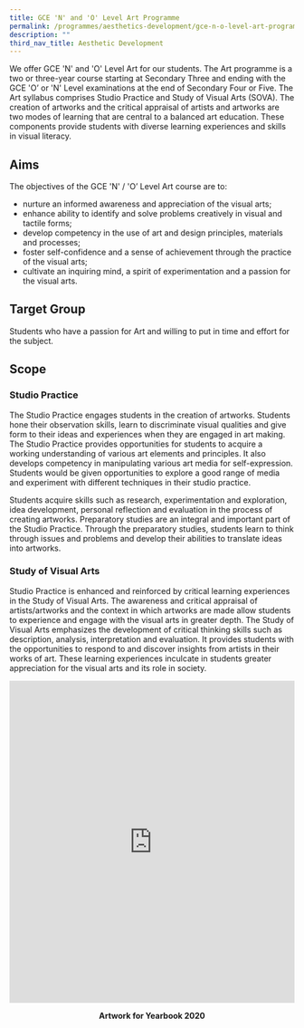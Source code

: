 ```yaml
---
title: GCE 'N' and 'O' Level Art Programme
permalink: /programmes/aesthetics-development/gce-n-o-level-art-programme/
description: ""
third_nav_title: Aesthetic Development
---
```

We offer GCE 'N' and 'O' Level Art for our students. The Art programme is a two or three-year course starting at Secondary Three and ending with the GCE 'O’ or 'N' Level examinations at the end of Secondary Four or Five. The Art syllabus comprises Studio Practice and Study of Visual Arts (SOVA). The creation of artworks and the critical appraisal of artists and artworks are two modes of learning that are central to a balanced art education. These components provide students with diverse learning experiences and skills in visual literacy.

Aims
----

The objectives of the GCE 'N' / 'O’ Level Art course are to:

*   nurture an informed awareness and appreciation of the visual arts;
*   enhance ability to identify and solve problems creatively in visual and tactile forms; 
*   develop competency in the use of art and design principles, materials and processes;
*   foster self-confidence and a sense of achievement through the practice of the visual arts;
*   cultivate an inquiring mind, a spirit of experimentation and a passion for the visual arts. 

Target Group
------------

Students who have a passion for Art and willing to put in time and effort for the subject.

Scope
-----

### Studio Practice

  

The Studio Practice engages students in the creation of artworks. Students hone their observation skills, learn to discriminate visual qualities and give form to their ideas and experiences when they are engaged in art making. The Studio Practice provides opportunities for students to acquire a working understanding of various art elements and principles. It also develops competency in manipulating various art media for self-expression. Students would be given opportunities to explore a good range of media and experiment with different techniques in their studio practice. 

Students acquire skills such as research, experimentation and exploration, idea development, personal reflection and evaluation in the process of creating artworks. Preparatory studies are an integral and important part of the Studio Practice. Through the preparatory studies, students learn to think through issues and problems and develop their abilities to translate ideas into artworks.

### Study of Visual Arts

  

Studio Practice is enhanced and reinforced by critical learning experiences in the Study of Visual Arts. The awareness and critical appraisal of artists/artworks and the context in which artworks are made allow students to experience and engage with the visual arts in greater depth. The Study of Visual Arts emphasizes the development of critical thinking skills such as description, analysis, interpretation and evaluation. It provides students with the opportunities to respond to and discover insights from artists in their works of art. These learning experiences inculcate in students greater appreciation for the visual arts and its role in society.

<iframe src="https://docs.google.com/presentation/d/e/2PACX-1vTeDsrwZGIbFX0IdWySWi5c9YvB4h2pvHStCeRq4bRi6glG596UoR1_FKgF70P8ork7TtK5RoowE9Xy/embed?start=false&loop=false&delayms=3000" frameborder="0" width="100%" height="569" allowfullscreen="true"></iframe>

<p align="center"><b>Artwork for Yearbook 2020</b></p>